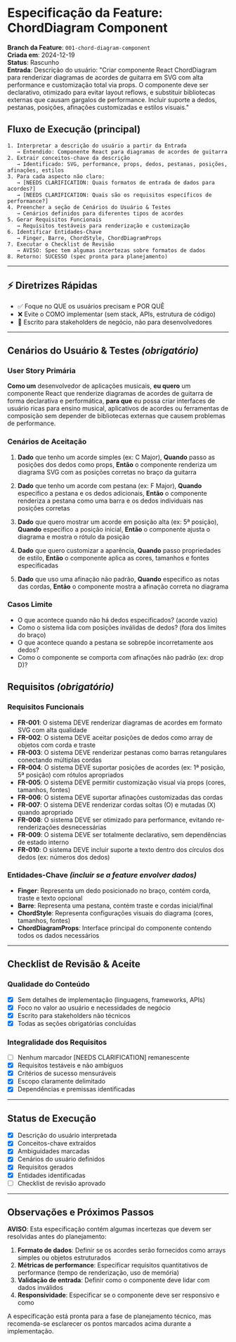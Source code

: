 # Especificação da Feature: ChordDiagram Component

**Branch da Feature**: `001-chord-diagram-component`  
**Criada em**: 2024-12-19  
**Status**: Rascunho  
**Entrada**: Descrição do usuário: "Criar componente React ChordDiagram para renderizar diagramas de acordes de guitarra em SVG com alta performance e customização total via props. O componente deve ser declarativo, otimizado para evitar layout reflows, e substituir bibliotecas externas que causam gargalos de performance. Incluir suporte a dedos, pestanas, posições, afinações customizadas e estilos visuais."

## Fluxo de Execução (principal)

```
1. Interpretar a descrição do usuário a partir da Entrada
   → Entendido: Componente React para diagramas de acordes de guitarra
2. Extrair conceitos-chave da descrição
   → Identificado: SVG, performance, props, dedos, pestanas, posições, afinações, estilos
3. Para cada aspecto não claro:
   → [NEEDS CLARIFICATION: Quais formatos de entrada de dados para acordes?]
   → [NEEDS CLARIFICATION: Quais são os requisitos específicos de performance?]
4. Preencher a seção de Cenários do Usuário & Testes
   → Cenários definidos para diferentes tipos de acordes
5. Gerar Requisitos Funcionais
   → Requisitos testáveis para renderização e customização
6. Identificar Entidades-Chave
   → Finger, Barre, ChordStyle, ChordDiagramProps
7. Executar o Checklist de Revisão
   → AVISO: Spec tem algumas incertezas sobre formatos de dados
8. Retorno: SUCESSO (spec pronta para planejamento)
```

---

## ⚡ Diretrizes Rápidas

- ✅ Foque no QUE os usuários precisam e POR QUÊ
- ❌ Evite o COMO implementar (sem stack, APIs, estrutura de código)
- 👥 Escrito para stakeholders de negócio, não para desenvolvedores

---

## Cenários do Usuário & Testes _(obrigatório)_

### User Story Primária

**Como um** desenvolvedor de aplicações musicais, **eu quero** um componente React que renderize diagramas de acordes de guitarra de forma declarativa e performática, **para que** eu possa criar interfaces de usuário ricas para ensino musical, aplicativos de acordes ou ferramentas de composição sem depender de bibliotecas externas que causem problemas de performance.

### Cenários de Aceitação

1. **Dado** que tenho um acorde simples (ex: C Major), **Quando** passo as posições dos dedos como props, **Então** o componente renderiza um diagrama SVG com as posições corretas no braço da guitarra

2. **Dado** que tenho um acorde com pestana (ex: F Major), **Quando** especifico a pestana e os dedos adicionais, **Então** o componente renderiza a pestana como uma barra e os dedos individuais nas posições corretas

3. **Dado** que quero mostrar um acorde em posição alta (ex: 5ª posição), **Quando** especifico a posição inicial, **Então** o componente ajusta o diagrama e mostra o rótulo da posição

4. **Dado** que quero customizar a aparência, **Quando** passo propriedades de estilo, **Então** o componente aplica as cores, tamanhos e fontes especificadas

5. **Dado** que uso uma afinação não padrão, **Quando** especifico as notas das cordas, **Então** o componente mostra a afinação correta no diagrama

### Casos Limite

- O que acontece quando não há dedos especificados? (acorde vazio)
- Como o sistema lida com posições inválidas de dedos? (fora dos limites do braço)
- O que acontece quando a pestana se sobrepõe incorretamente aos dedos?
- Como o componente se comporta com afinações não padrão (ex: drop D)?

## Requisitos _(obrigatório)_

### Requisitos Funcionais

- **FR-001**: O sistema DEVE renderizar diagramas de acordes em formato SVG com alta qualidade
- **FR-002**: O sistema DEVE aceitar posições de dedos como array de objetos com corda e traste
- **FR-003**: O sistema DEVE renderizar pestanas como barras retangulares conectando múltiplas cordas
- **FR-004**: O sistema DEVE suportar posições de acordes (ex: 1ª posição, 5ª posição) com rótulos apropriados
- **FR-005**: O sistema DEVE permitir customização visual via props (cores, tamanhos, fontes)
- **FR-006**: O sistema DEVE suportar afinações customizadas das cordas
- **FR-007**: O sistema DEVE renderizar cordas soltas (O) e mutadas (X) quando apropriado
- **FR-008**: O sistema DEVE ser otimizado para performance, evitando re-renderizações desnecessárias
- **FR-009**: O sistema DEVE ser totalmente declarativo, sem dependências de estado interno
- **FR-010**: O sistema DEVE incluir suporte a texto dentro dos círculos dos dedos (ex: números dos dedos)

### Entidades-Chave _(incluir se a feature envolver dados)_

- **Finger**: Representa um dedo posicionado no braço, contém corda, traste e texto opcional
- **Barre**: Representa uma pestana, contém traste e cordas inicial/final
- **ChordStyle**: Representa configurações visuais do diagrama (cores, tamanhos, fontes)
- **ChordDiagramProps**: Interface principal do componente contendo todos os dados necessários

---

## Checklist de Revisão & Aceite

### Qualidade do Conteúdo

- [x] Sem detalhes de implementação (linguagens, frameworks, APIs)
- [x] Foco no valor ao usuário e necessidades de negócio
- [x] Escrito para stakeholders não técnicos
- [x] Todas as seções obrigatórias concluídas

### Integralidade dos Requisitos

- [ ] Nenhum marcador [NEEDS CLARIFICATION] remanescente
- [x] Requisitos testáveis e não ambíguos
- [x] Critérios de sucesso mensuráveis
- [x] Escopo claramente delimitado
- [x] Dependências e premissas identificadas

---

## Status de Execução

- [x] Descrição do usuário interpretada
- [x] Conceitos-chave extraídos
- [x] Ambiguidades marcadas
- [x] Cenários do usuário definidos
- [x] Requisitos gerados
- [x] Entidades identificadas
- [ ] Checklist de revisão aprovado

---

## Observações e Próximos Passos

**AVISO**: Esta especificação contém algumas incertezas que devem ser resolvidas antes do planejamento:

1. **Formato de dados**: Definir se os acordes serão fornecidos como arrays simples ou objetos estruturados
2. **Métricas de performance**: Especificar requisitos quantitativos de performance (tempo de renderização, uso de memória)
3. **Validação de entrada**: Definir como o componente deve lidar com dados inválidos
4. **Responsividade**: Especificar se o componente deve ser responsivo e como

A especificação está pronta para a fase de planejamento técnico, mas recomenda-se esclarecer os pontos marcados acima durante a implementação.
